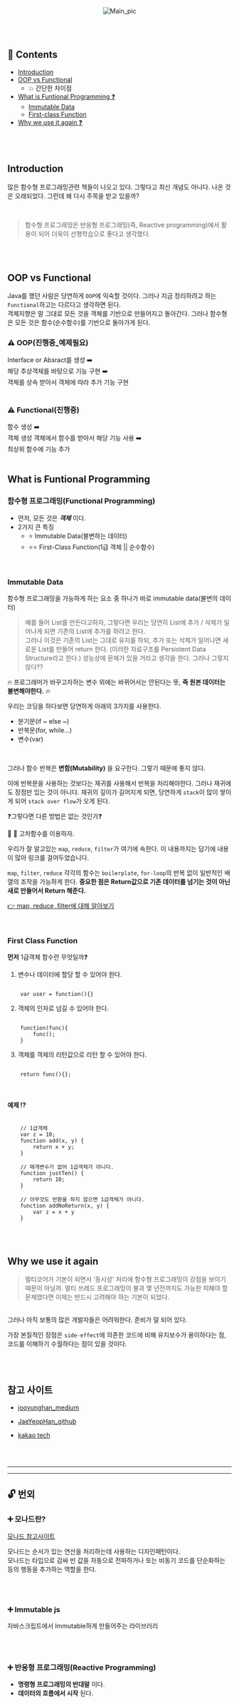 <div align=center>

![Main_pic](https://github.com/SeonHyungJo/FrontEnd-Dev/blob/functional/assets/image/Functional_Programming_Main.png?raw=true)

</div>

</br>
</br>

## :speech_balloon: Contents

- [Introduction](#introduction)
- [OOP vs Functional](#oop-vs-functional)
    - :boom: 간단한 차이점
- [What is Funtional Programming :question:](#what-is-funtional-programming)
    - [Immutable Data](#immutable-data)
    - [First-class Function](#first-class-function)
- [Why we use it again :question:](#why-we-use-it-again)

</br>
</br>

## Introduction

많은 함수형 프로그래밍관련 책들이 나오고 있다. 그렇다고 최신 개념도 아니다. 나온 것은 오래되었다. 그런데 왜 다시 주목을 받고 있을까?

</br>

> 함수형 프로그래밍은 반응형 프로그래밍(즉, Reactive programming)에서 활용이 되어 더욱이 선행학습으로 좋다고 생각했다.

</br>
</br>

## OOP vs Functional

Java를 했던 사람은 당연하게 `OOP`에 익숙할 것이다. 그러나 지금 정리하려고 하는 `Functional`하고는 다르다고 생각하면 된다.
</br>
객체지향은 말 그대로 모든 것을 객체를 기반으로 만들어지고 돌아간다. 그러나 함수형은 모든 것은 함수(순수함수)를 기반으로 돌아가게 된다.
</br>

### :warning: OOP(진행중_예제필요)

Interface or Absract를 생성 :arrow_right:
</br>
해당 추상객체를 바탕으로 기능 구현 :arrow_right:
</br>
객체를 상속 받아서 객체에 따라 추가 기능 구현
</br>
</br>

### :warning: Functional(진행중)

함수 생성 :arrow_right:
</br>
객체 생성 객체에서 함수를 받아서 해당 기능 사용 :arrow_right:
</br>
최상위 함수에 기능 추가
</br>
</br>

## What is Funtional Programming

### 함수형 프로그래밍(Functional Programming)

- 먼저, 모든 것은 ***객체*** 이다.
- 2가지 큰 특징
    - :star: Immutable Data(불변하는 데이터)
    - :star::star: First-Class Function(1급 객체 || 순수함수)

</br>

### Immutable Data

함수형 프로그래밍을 가능하게 하는 요소 중 하나가 바로 immutable data(불변의 데이터)

> 예를 들어 List를 만든다고하자, 그렇다면 우리는 당연히 List에 추가 / 삭제가 일어나게 되면 기존의 List에 추가를 하려고 한다. <br> 그러나 이것은 기존의 List는 그대로 유지를 하되, 추가 또는 삭제가 일어나면 새로운 List를 만들어 return 한다. (이러한 자료구조를 Persistent Data Structure라고 한다.) 성능상에 문제가 있을 거라고 생각을 한다. 그러나 그렇지 않다??

:fire: 프로그래머가 바꾸고자하는 변수 외에는 바뀌어서는 안된다는 뜻, **즉 원본 데이터는 불변해야한다.** :fire:

우리는 코딩을 하다보면 당연하게 아래의 3가지를 사용한다.

- 분기문(if ~ else ~)
- 반복문(for, while...)
- 변수(var)

</br>

그러나 함수 반복은 **변함(Mutability)** 을 요구한다. 그렇기 때문에 좋지 않다.

이에 반복문을 사용하는 것보다는 재귀를 사용해서 반복을 처리해야한다. 그러나 재귀에도 장점만 있는 것이 아니다. 재귀의 깊이가 길어지게 되면, 당연하게 `stack`이 많이 쌓이게 되어 `stack over flow`가 오게 된다.
</br>

:question:그렇다면 다른 방법은 없는 것인가:question:
</br>

:star2: :star2: 고차함수를 이용하자.

우리가 잘 알고있는 `map`, `reduce`, `filter`가 여기에 속한다. 이 내용까지는 담기에 내용이 많아 링크를 걸어두었습니다.

`map`, `filter`, `reduce` 각각의 함수는 `boilerplate`,  `for-loop`의 반복 없이 일반적인 배열의 조작을 가능하게 한다. **중요한 점은 Return값으로 기존 데이터를 넘기는 것이 아닌 새로 만들어서 Return 해준다.**
</br>

[:point_right: map, reduce, filter에 대해 알아보기](https://seonhyungjo.github.io/%EC%9E%90%EB%B0%94%EC%8A%A4%ED%81%AC%EB%A6%BD%ED%8A%B8-%EC%A0%95%EB%A6%AC-2/)
</br>

</br>

### First Class Function

**먼저** 1급객체 함수란 무엇일까:question:

1. 변수나 데이터에 할당 할 수 있어야 한다.

```

    var user = function(){}

```

2. 객체의 인자로 넘길 수 있어야 한다.

```

    function(func){
        func();
    }

```

3. 객체를 객체의 리턴값으로 리턴 할 수 있어야 한다.

```

    return func(){};

```
</br>

#### 예제 :interrobang:

```

    // 1급객체
    var z = 10;
    function add(x, y) {
        return x + y;
    }

    // 매개변수가 없어 1급객체가 아니다.
    function justTen() {
        return 10;
    }

    // 아무것도 반환을 하지 않으면 1급객체가 아니다.
    function addNoReturn(x, y) {
        var z = x + y
    }

```

</br>
</br>

## Why we use it again

> 멀티코어가 기본이 되면서 ‘동시성' 처리에 함수형 프로그래밍이 강점을 보이기 때문이 아닐까.
멀티 쓰레드 프로그래밍이 불과 몇 년전까지도 가능한 피해야 할 문제였다면 이제는 반드시 고려해야 하는 기본이 되었다.
</br>
그러나 아직 보통의 많은 개발자들은 어려워한다. 준비가 덜 되어 있다.  

가장 본질적인 장점은 `side-effect`에 의존한 코드에 비해 유지보수가 용이하다는 점, 코드를 이해하기 수월하다는 점이 있을 것이다.

</br>
</br>

## 참고 사이트

- [jooyunghan_medium](https://medium.com/@jooyunghan/%ED%95%A8%EC%88%98%ED%98%95-%ED%94%84%EB%A1%9C%EA%B7%B8%EB%9E%98%EB%B0%8D-%EC%86%8C%EA%B0%9C-5998a3d66377)

- [JaeYeopHan_github](https://github.com/JaeYeopHan/Interview_Question_for_Beginner/tree/master/Development_common_sense#object-oriented-programming)

- [kakao tech](http://tech.kakao.com/2016/03/03/monad-programming-with-scala-future/)

</br>
</br>


---
---

## :unlock: 번외

### :heavy_plus_sign: 모나드란?

[모나드 참고사이트](https://www.haruair.com/blog/2986)

모나드는 순서가 있는 연산을 처리하는데 사용하는 디자인패턴이다.
</br>
모나드는 타입으로 감싸 빈 값을 자동으로 전파하거나 또는 비동기 코드를 단순화하는 등의 행동을 추가하는 역할을 한다.

</br>
</br>

### :heavy_plus_sign: Immutable js

자바스크립트에서 Immutable하게 만들어주는 라이브러리

</br>
</br>

### :heavy_plus_sign: 반응형 프로그래밍(Reactive Programming)

- **명령형 프로그래밍의 반대말** 이다.
- **데이터의 흐름에서 시작** 된다.